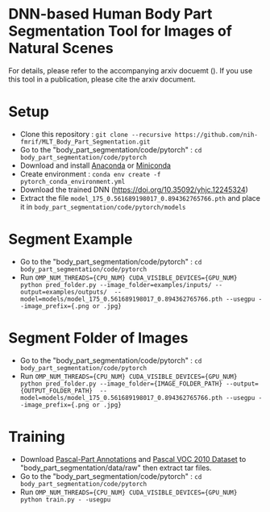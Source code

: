 # DNN-based Human Body Part Segmentation Tool for Images of Natural Scenes

For details, please refer to the accompanying arxiv docuemt (). If you use this tool in a publication, please cite the arxiv document.

# Setup
* Clone this repository : `git clone --recursive https://github.com/nih-fmrif/MLT_Body_Part_Segmentation.git`
* Go to the "body_part_segmentation/code/pytorch" : `cd body_part_segmentation/code/pytorch`
* Download and install [Anaconda](https://www.anaconda.com/download/) or [Miniconda](https://conda.io/miniconda.html)
* Create environment : `conda env create -f pytorch_conda_environment.yml`
* Download the trained DNN (https://doi.org/10.35092/yhjc.12245324)
* Extract the file `model_175_0.561689198017_0.894362765766.pth` and place it in `body_part_segmentation/code/pytorch/models`

# Segment Example
* Go to the "body_part_segmentation/code/pytorch" : `cd body_part_segmentation/code/pytorch`
* Run `OMP_NUM_THREADS={CPU_NUM} CUDA_VISIBLE_DEVICES={GPU_NUM} python pred_folder.py --image_folder=examples/inputs/ --output=examples/outputs/  --model=models/model_175_0.561689198017_0.894362765766.pth --usegpu --image_prefix={.png or .jpg}`

# Segment Folder of Images
* Go to the "body_part_segmentation/code/pytorch" : `cd body_part_segmentation/code/pytorch`
* Run `OMP_NUM_THREADS={CPU_NUM} CUDA_VISIBLE_DEVICES={GPU_NUM} python pred_folder.py --image_folder={IMAGE_FOLDER_PATH} --output={OUTPUT_FOLDER_PATH}  --model=models/model_175_0.561689198017_0.894362765766.pth --usegpu --image_prefix={.png or .jpg}`

# Training
* Download [Pascal-Part Annotations](http://www.stat.ucla.edu/~xianjie.chen/pascal_part_dataset/pascal_part.html) and [Pascal VOC 2010 Dataset](http://host.robots.ox.ac.uk/pascal/VOC/voc2010/index.html#devkit) to "body_part_segmentation/data/raw" then extract tar files.
* Go to the "body_part_segmentation/code/pytorch" : `cd body_part_segmentation/code/pytorch`
* Run `OMP_NUM_THREADS={CPU_NUM} CUDA_VISIBLE_DEVICES={GPU_NUM} python train.py - -usegpu`

